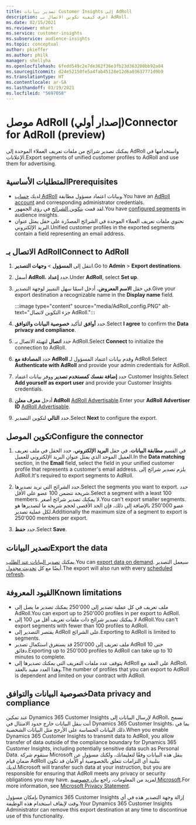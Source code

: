 ```yaml
---
title: تصدير بيانات Customer Insights إلى AdRoll
description: اعرف كيفية تكوين الاتصال بـ AdRoll.
ms.date: 02/15/2021
ms.reviewer: mhart
ms.service: customer-insights
ms.subservice: audience-insights
ms.topic: conceptual
author: pkieffer
ms.author: philk
manager: shellyha
ms.openlocfilehash: 6fedd549c2e7de362f36e3fb23d363200bb92a04
ms.sourcegitcommit: d24e52150fe5a4fab45128e12d6a03637771d9b9
ms.translationtype: HT
ms.contentlocale: ar-SA
ms.lasthandoff: 03/19/2021
ms.locfileid: "5697058"
---
```

# <a name="connector-for-adroll-preview"></a><span data-ttu-id="51c62-103">موصل AdRoll (إصدار أولي)</span><span class="sxs-lookup"><span data-stu-id="51c62-103">Connector for AdRoll (preview)</span></span>

<span data-ttu-id="51c62-104">يمكنك تصدير شرائح من ملفات تعريف العملاء الموحدة إلى AdRoll واستخدامها في الإعلانات.</span><span class="sxs-lookup"><span data-stu-id="51c62-104">Export segments of unified customer profiles to AdRoll and use them for advertising.</span></span> 

## <a name="prerequisites"></a><span data-ttu-id="51c62-105">المتطلبات الأساسية</span><span class="sxs-lookup"><span data-stu-id="51c62-105">Prerequisites</span></span>

-   <span data-ttu-id="51c62-106">لديك [حساب AdRoll](https://www.adroll.com/) وبيانات اعتماد مسؤول مطابقة.</span><span class="sxs-lookup"><span data-stu-id="51c62-106">You have an [AdRoll account](https://www.adroll.com/) and corresponding administrator credentials.</span></span>
-   <span data-ttu-id="51c62-107">لقد قمت [بتكوين الشرائح](segments.md) في رؤى الجمهور.</span><span class="sxs-lookup"><span data-stu-id="51c62-107">You have [configured segments](segments.md) in audience insights.</span></span>
-   <span data-ttu-id="51c62-108">تحتوي ملفات تعريف العملاء الموحدة في الشرائح المصدّرة على حقل يمثل عنوان البريد الإلكتروني.</span><span class="sxs-lookup"><span data-stu-id="51c62-108">Unified customer profiles in the exported segments contain a field representing an email address.</span></span>

## <a name="connect-to-adroll"></a><span data-ttu-id="51c62-109">الاتصال بـ AdRoll</span><span class="sxs-lookup"><span data-stu-id="51c62-109">Connect to AdRoll</span></span>

1. <span data-ttu-id="51c62-110">انتقل إلى **المسؤول** > **وجهات التصدير**.</span><span class="sxs-lookup"><span data-stu-id="51c62-110">Go to **Admin** > **Export destinations**.</span></span>

1. <span data-ttu-id="51c62-111">أسفل **AdRoll**، حدد **إعداد**.</span><span class="sxs-lookup"><span data-stu-id="51c62-111">Under **AdRoll**, select **Set up**.</span></span>

1. <span data-ttu-id="51c62-112">في حقل **الاسم المعروض**، أدخل اسمًا سهل التمييز لوجهة التصدير.</span><span class="sxs-lookup"><span data-stu-id="51c62-112">Give your export destination a recognizable name in the **Display name** field.</span></span>

   :::image type="content" source="media/AdRoll_config.PNG" alt-text="جزء التكوين لاتصال AdRoll.":::

1. <span data-ttu-id="51c62-114">حدد **أوافق** لتأكيد **خصوصية البيانات والتوافق‬**.</span><span class="sxs-lookup"><span data-stu-id="51c62-114">Select **I agree** to confirm the **Data privacy and compliance**.</span></span>

1. <span data-ttu-id="51c62-115">حدد **اتصال** لتهيئة الاتصال بـ AdRoll.</span><span class="sxs-lookup"><span data-stu-id="51c62-115">Select **Connect** to initialize the connection to AdRoll.</span></span>

1. <span data-ttu-id="51c62-116">حدد **المصادقة مع AdRoll** وقدم بيانات اعتماد المسؤول لـ AdRoll.</span><span class="sxs-lookup"><span data-stu-id="51c62-116">Select **Authenticate with AdRoll** and provide your admin credentials for AdRoll.</span></span> 

1. <span data-ttu-id="51c62-117">حدد **إضافة نفسك كمستخدم تصدير** ووفر بيانات اعتماد Customer Insights.</span><span class="sxs-lookup"><span data-stu-id="51c62-117">Select **Add yourself as export user** and provide your Customer Insights credentials.</span></span>

1. <span data-ttu-id="51c62-118">أدخل **معرف معلن AdRoll** [AdRoll Advertisable](https://help.adroll.com/hc/en-us/articles/212011838-Advertiser-Profiles).</span><span class="sxs-lookup"><span data-stu-id="51c62-118">Enter your **AdRoll Advertiser ID** [AdRoll Advertisable](https://help.adroll.com/hc/en-us/articles/212011838-Advertiser-Profiles).</span></span>

1. <span data-ttu-id="51c62-119">حدد **التالي** لتكوين التصدير.</span><span class="sxs-lookup"><span data-stu-id="51c62-119">Select **Next** to configure the export.</span></span>

## <a name="configure-the-connector"></a><span data-ttu-id="51c62-120">تكوين الموصل</span><span class="sxs-lookup"><span data-stu-id="51c62-120">Configure the connector</span></span>

1. <span data-ttu-id="51c62-121">في القسم **مطابقة البيانات**، في حقل **البريد الإلكتروني**، حدد الحقل في ملف تعريف العميل الموحد الذي يمثل عنوان البريد الإلكتروني للعميل.</span><span class="sxs-lookup"><span data-stu-id="51c62-121">In the **Data matching** section, in the **Email** field, select the field in your unified customer profile that represents a customer's email address.</span></span> <span data-ttu-id="51c62-122">يلزم تصدير شرائح إلى AdRoll.</span><span class="sxs-lookup"><span data-stu-id="51c62-122">It's required to export segments to AdRoll.</span></span>

1. <span data-ttu-id="51c62-123">حدد الشرائح التي تريد تصديرها.</span><span class="sxs-lookup"><span data-stu-id="51c62-123">Select the segments you want to export.</span></span> <span data-ttu-id="51c62-124">حدد شريحة تتضمن 100 عضو على الأقل.</span><span class="sxs-lookup"><span data-stu-id="51c62-124">Select a segment with a least 100 members.</span></span> <span data-ttu-id="51c62-125">لا يمكنك تصدير شرائح أصغر.</span><span class="sxs-lookup"><span data-stu-id="51c62-125">You can't export smaller segments.</span></span> <span data-ttu-id="51c62-126">بالإضافة إلى ذلك، فإن الحد الأقصى لحجم شريحة ما لتصديرها هو ‎250'000 عضو لكل عملية تصدير.</span><span class="sxs-lookup"><span data-stu-id="51c62-126">Additionally the maximum size of a segment to export is 250'000 members per export.</span></span> 

1. <span data-ttu-id="51c62-127">حدد **حفظ**.</span><span class="sxs-lookup"><span data-stu-id="51c62-127">Select **Save**.</span></span>

## <a name="export-the-data"></a><span data-ttu-id="51c62-128">تصدير البيانات</span><span class="sxs-lookup"><span data-stu-id="51c62-128">Export the data</span></span>

<span data-ttu-id="51c62-129">يمكنك [تصدير البيانات عند الطلب](export-destinations.md).</span><span class="sxs-lookup"><span data-stu-id="51c62-129">You can [export data on demand](export-destinations.md).</span></span> <span data-ttu-id="51c62-130">سيعمل التصدير أيضًا مع كل [تحديث مجدول](system.md#schedule-tab).</span><span class="sxs-lookup"><span data-stu-id="51c62-130">The export will also run with every [scheduled refresh](system.md#schedule-tab).</span></span>

## <a name="known-limitations"></a><span data-ttu-id="51c62-131">القيود المعروفة</span><span class="sxs-lookup"><span data-stu-id="51c62-131">Known limitations</span></span>

- <span data-ttu-id="51c62-132">يمكنك تصدير ما يصل إلى ‎250'000 ملف تعريف في كل عملية تصدير إلى AdRoll.</span><span class="sxs-lookup"><span data-stu-id="51c62-132">You can export up to 250'000 profiles in per export to AdRoll.</span></span>
- <span data-ttu-id="51c62-133">لا يمكنك تصدير شرائح ذات ملفات تعريف أقل من 100 إلى AdRoll.</span><span class="sxs-lookup"><span data-stu-id="51c62-133">You can't export segments with fewer than 100 profiles to AdRoll.</span></span> 
- <span data-ttu-id="51c62-134">يقتصر التصدير إلى AdRoll على الشرائح.</span><span class="sxs-lookup"><span data-stu-id="51c62-134">Exporting to AdRoll is limited to segments.</span></span>
- <span data-ttu-id="51c62-135">قد يستغرق استكمال تصدير ‎250'000 ملف تعريف إلى AdRoll حتى 10 دقائق.</span><span class="sxs-lookup"><span data-stu-id="51c62-135">Exporting up to 250'000 profiles to AdRoll can take up to 10 minutes to complete.</span></span> 
- <span data-ttu-id="51c62-136">يتوقف عدد ملفات التعريف التي يمكنك تصديرها إلى AdRoll على العقد مع AdRoll، وهذا العدد مقيد بالعقد.</span><span class="sxs-lookup"><span data-stu-id="51c62-136">The number of profiles that you can export to AdRoll is dependent and limited on your contract with AdRoll.</span></span>

## <a name="data-privacy-and-compliance"></a><span data-ttu-id="51c62-137">خصوصية البيانات والتوافق</span><span class="sxs-lookup"><span data-stu-id="51c62-137">Data privacy and compliance</span></span>

<span data-ttu-id="51c62-138">عند تمكين Dynamics 365 Customer Insights لإرسال البيانات إلى AdRoll، تسمح أنت بنقل البيانات خارج حدود الامتثال في Dynamics 365 Customer Insights، بما في ذلك البيانات الحساسة على الأرجح مثل البيانات الشخصية.</span><span class="sxs-lookup"><span data-stu-id="51c62-138">When you enable Dynamics 365 Customer Insights to transmit data to AdRoll, you allow transfer of data outside of the compliance boundary for Dynamics 365 Customer Insights, including potentially sensitive data such as Personal Data.</span></span> <span data-ttu-id="51c62-139">ستقوم شركة Microsoft بنقل هذه البيانات وفقًا لتعليماتك، ولكنك مسؤول عن ضمان قيام AdRoll بتلبية أي التزامات تتعلق بالخصوصية أو الأمان قد تكون لديك.</span><span class="sxs-lookup"><span data-stu-id="51c62-139">Microsoft will transfer such data at your instruction, but you are responsible for ensuring that AdRoll meets any privacy or security obligations you may have.</span></span> <span data-ttu-id="51c62-140">لمزيد من المعلومات، راجع [بيان خصوصية Microsoft](https://go.microsoft.com/fwlink/?linkid=396732).</span><span class="sxs-lookup"><span data-stu-id="51c62-140">For more information, see [Microsoft Privacy Statement](https://go.microsoft.com/fwlink/?linkid=396732).</span></span>

<span data-ttu-id="51c62-141">بإمكان مسؤول Dynamics 365 Customer Insights إزالة وجهة التصدير هذه في أي وقت لإيقاف استخدام هذه الوظيفة.</span><span class="sxs-lookup"><span data-stu-id="51c62-141">Your Dynamics 365 Customer Insights Administrator can remove this export destination at any time to discontinue use of this functionality.</span></span>
